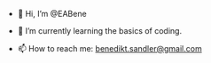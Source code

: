 - 👋 Hi, I’m @EABene

- 🌱 I’m currently learning the basics of coding.
- 📫 How to reach me: benedikt.sandler@gmail.com

